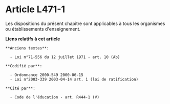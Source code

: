 # Article L471-1

Les dispositions du présent chapitre sont applicables à tous les organismes ou établissements d'enseignement.

**Liens relatifs à cet article**

	**Anciens textes**:

	  - Loi n°71-556 du 12 juillet 1971 - art. 10 (Ab)

	**Codifié par**:

	  - Ordonnance 2000-549 2000-06-15
	  - Loi n°2003-339 2003-04-14 art. 1 (loi de ratification)

	**Cité par**:

	  - Code de l'éducation - art. R444-1 (V)
